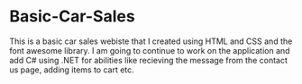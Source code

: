 # Basic-Car-Sales
This is a basic car sales webiste that I created using HTML and CSS and the font awesome library. I am going to continue to work on the application and add C# using .NET for abilities like recieving the message
from the contact us page, adding items to cart etc.
